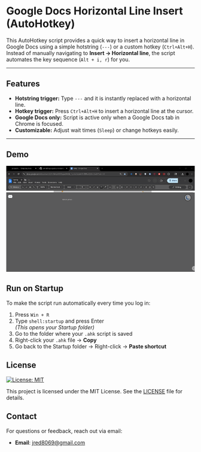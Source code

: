 # Google Docs Horizontal Line Insert (AutoHotkey)

This AutoHotkey script provides a quick way to insert a horizontal line in Google Docs using a simple hotstring (`---`) or a custom hotkey (`Ctrl+Alt+H`).  
Instead of manually navigating to **Insert → Horizontal line**, the script automates the key sequence (`Alt + i, r`) for you.

---

## Features
- **Hotstring trigger:** Type `---` and it is instantly replaced with a horizontal line.  
- **Hotkey trigger:** Press `Ctrl+Alt+H` to insert a horizontal line at the cursor.  
- **Google Docs only:** Script is active only when a Google Docs tab in Chrome is focused.  
- **Customizable:** Adjust wait times (`Sleep`) or change hotkeys easily.

---

## Demo
![Demo GIF](imgs/chromehorizontalline.gif)  

## Run on Startup
To make the script run automatically every time you log in:

1. Press `Win + R`
2. Type `shell:startup` and press Enter  
   *(This opens your Startup folder)*
3. Go to the folder where your `.ahk` script is saved
4. Right-click your `.ahk` file → **Copy**
5. Go back to the Startup folder → Right-click → **Paste shortcut**

## License

[![License: MIT](https://img.shields.io/badge/License-MIT-yellow.svg)](https://opensource.org/licenses/MIT)

This project is licensed under the MIT License. See the [LICENSE](LICENSE) file for details.

## Contact

For questions or feedback, reach out via email:
- **Email**: jred8069@gmail.com

